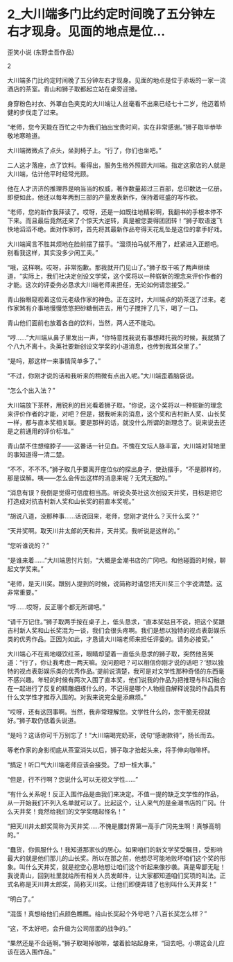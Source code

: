 # 2_大川端多门比约定时间晚了五分钟左右才现身。见面的地点是位...

歪笑小说 (东野圭吾作品)

2

大川端多门比约定时间晚了五分钟左右才现身。见面的地点是位于赤坂的一家一流酒店的茶室。青山和狮子取都起立站在桌旁迎接。

身穿粉色衬衣、外罩白色夹克的大川端让人丝毫看不出来已经七十二岁，他迈着矫健的步伐走了过来。

“老师，您今天能在百忙之中为我们抽出宝贵时间，实在非常感谢。”狮子取毕恭毕敬地寒暄道。

大川端微微点了点头，坐到椅子上。“行了，你们也坐吧。”

二人这才落座，点了饮料。看得出，服务生格外照顾大川端。指定这家店的人就是大川端，估计他平时经常光顾。

他在人才济济的推理界是响当当的权威，著作数量超过三百部，总印数达一亿册。即便如此，他还以每年两到三部的产量发表新作，保持着旺盛的写作欲。

“老师，您的新作我拜读了。哎呀，还是一如既往地精彩啊，我翻书的手根本停不下来。而且最后竟然还来了个惊天大逆转，真是被您耍得团团转！”狮子取语速飞快地滔滔不绝。面对作家时，首先将其最新作品夸得天花乱坠是这位的拿手好戏。

大川端闻言不胜其烦地在脸前摆了摆手。“溜须拍马就不用了，赶紧进入正题吧。别看我这样，其实没多少闲工夫。”

“哦，这样啊。哎呀，非常抱歉。那我就开门见山了。”狮子取干咳了两声继续道，“实际上，我们社决定创设文学奖，这个奖将以一种崭新的理念来评价作者的才能。这次的评委务必恳求大川端老师来担任，无论如何请您接受。”

青山抬眼窥视着这位元老级作家的神色。正在这时，大川端点的奶茶送了过来。老作家煞有介事地慢慢悠悠把砂糖倒进去，用勺子搅拌了几下，喝了一口。

青山他们面前也放着各自的饮料，当然，两人还不能动。

“哼……”大川端从鼻子里发出一声，“你特意找我说有事想拜托我的时候，我就猜了个八九不离十。灸英社要新创设文学奖的小道消息，也传到我耳朵里了。”

“是吗，那这样一来事情简单多了。”

“不过，你刚才说的话和我听来的稍微有点出入呢。”大川端歪着脑袋说。

“怎么个出入法？”

大川端放下茶杯，用锐利的目光看着狮子取。“你说，这个奖将以一种崭新的理念来评价作者的才能，对吧？但是，据我听来的消息，这个奖和吉村新人奖、山长奖一样，都与直本奖相关联。要是那样的话，就没什么所谓的新理念了。说来说去还是之前通用的评价标准。”

青山禁不住想缩脖子——这番话一针见血。不愧在文坛人脉丰富，大川端对背地里的事知道得一清二楚。

“不不，不不不。”狮子取几乎要离开座位似的探出身子，使劲摆手，“不是那样的，那是误解。咦——怎么会传出这样的消息来呢？无凭无据的。”

“消息有误？我倒是觉得可信度相当高。听说灸英社这次创设天井奖，目标是把它打造成对抗吉村新人奖和山长奖的前直本奖呢。”

“胡说八道，没那种事……话说回来，老师，您刚才说什么？天什么奖？”

“天井奖啊。取天川井太郎的天和井，天井奖。我听说是这样的。”

“您听谁说的？”

“是谁来着……”大川端思忖片刻，“大概是金潮书店的广冈吧。和他碰面的时候，聊起文学奖来。”

“老师，是天川奖。跟别人提到的时候，说简称时请您把天川奖三个字说清楚。这非常重要。”

“哼……哎呀，反正哪个都无所谓吧。”

“请千万记住。”狮子取两手按在桌子上，低头恳求，“直本奖姑且不说，把这个奖跟吉村新人奖和山长奖混为一谈，我们会很头疼啊。我们是想以独特的视点表彰娱乐类的优秀作品。正因为如此，才恳请大川端老师来担任评委的。请务必接受。”

大川端心不在焉地啜饮红茶，眼睛却望着一直低头恳求的狮子取，突然他苦笑道：“行了，你让我考虑一两天嘛。没问题吧？可以相信你刚才说的话吧？‘想以独特的视点表彰娱乐类的优秀作品。’提前说清楚，我可是对文学性那种奇怪的东西毫不感兴趣。年轻的时候有两次入围了直本奖，他们说我的作品为把推理与科幻融合在一起进行了反复的精雕细琢什么的，不记得是哪个人物擅自解释说我的作品具有什么文学性才推荐入围的。对我来说完全是添麻烦。”

“哎呀，还有这回事啊。当然，我非常理解您。文学性什么的，您干脆无视就好。”狮子取仍低着头说道。

“是吗？这话你可千万别忘了！”大川端喝完奶茶，说句“感谢款待”，扬长而去。

等老作家的身影彻底从茶室消失以后，狮子取才抬起头来，将手伸向咖啡杯。

“搞定！听口气大川端老师应该会接受。了却一桩大事。”

“但是，行不行啊？您说什么可以无视文学性……”

“有什么关系呢！反正入围作品是由我们来决定。不值一提的缺乏文学性的作品，从一开始我们不列入名单就可以了。比起这个，让人来气的是金潮书店的广冈。什么天井奖！竟然给我们的文学奖瞎起怪名！”

“把天川井太郎奖简称为天井奖……不愧是腰封界第一高手广冈先生啊！真够高明的。”

“蠢货，你佩服什么！我知道那家伙的居心。如果咱们的新文学奖受瞩目，受影响最大的就是他们那儿的山长奖。所以在那之前，他想尽可能地败坏咱们这个奖的形象。叫什么天井奖，就是挖空心思地想让咱们这个听起来像抄袭。真是卑鄙无耻！我说青山，回到社里就给所有相关人员发邮件，让大家都知道咱们奖项的叫法。正式名称是天川井太郎奖，简称天川奖。让他们即便弄错了也别叫什么天井奖！”

“明白了。”

“混蛋！真想给他们点颜色瞧瞧。给山长奖起个外号吧？八百长奖怎么样？”

“这，不太好吧，会升级为公司层面的战争的。”

“果然还是不合适啊。”狮子取喝掉咖啡，皱着脸站起身来，“回去吧。小堺这会儿应该在选入围作品。”